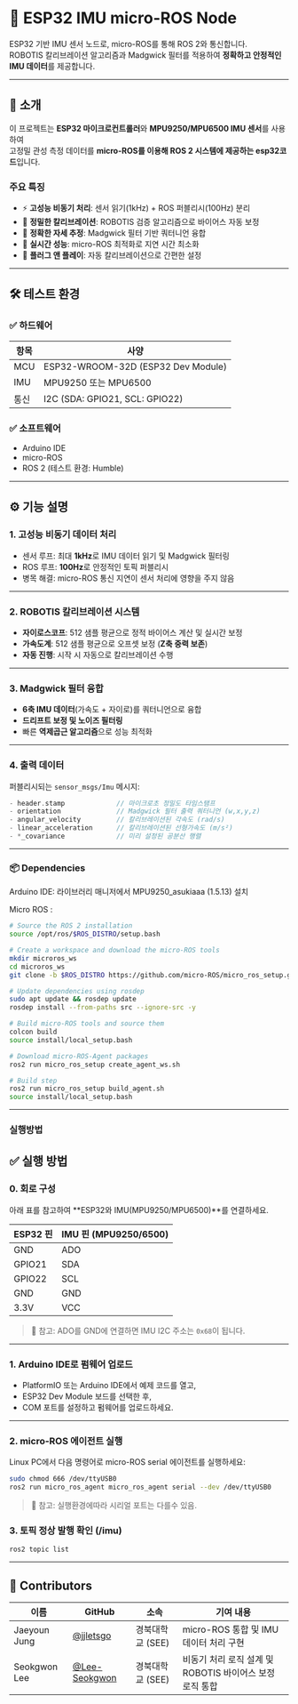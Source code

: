 # 🚀 ESP32 IMU micro-ROS Node

ESP32 기반 IMU 센서 노드로, micro-ROS를 통해 ROS 2와 통신합니다.  
ROBOTIS 칼리브레이션 알고리즘과 Madgwick 필터를 적용하여 **정확하고 안정적인 IMU 데이터**를 제공합니다.

---

## 🌟 소개

이 프로젝트는 **ESP32 마이크로컨트롤러**와 **MPU9250/MPU6500 IMU 센서**를 사용하여  
고정밀 관성 측정 데이터를 **micro-ROS를 이용해 ROS 2 시스템에 제공하는 esp32코드**입니다.

### 주요 특징

- ⚡ **고성능 비동기 처리**: 센서 읽기(1kHz) + ROS 퍼블리시(100Hz) 분리
- 🎯 **정밀한 칼리브레이션**: ROBOTIS 검증 알고리즘으로 바이어스 자동 보정
- 🧭 **정확한 자세 추정**: Madgwick 필터 기반 쿼터니언 융합
- 🚀 **실시간 성능**: micro-ROS 최적화로 지연 시간 최소화
- 🔧 **플러그 앤 플레이**: 자동 칼리브레이션으로 간편한 설정

---

## 🛠️ 테스트 환경

### ✅ 하드웨어

| 항목 | 사양 |
|------|------|
| MCU | ESP32-WROOM-32D (ESP32 Dev Module) |
| IMU | MPU9250 또는 MPU6500 |
| 통신 | I2C (SDA: GPIO21, SCL: GPIO22) |


### ✅ 소프트웨어

- Arduino IDE
- micro-ROS
- ROS 2 (테스트 환경: Humble)

---

## ⚙️ 기능 설명

### 1. 고성능 비동기 데이터 처리

- 센서 루프: 최대 **1kHz**로 IMU 데이터 읽기 및 Madgwick 필터링
- ROS 루프: **100Hz**로 안정적인 토픽 퍼블리시
- 병목 해결: micro-ROS 통신 지연이 센서 처리에 영향을 주지 않음

---

### 2. ROBOTIS 칼리브레이션 시스템

- **자이로스코프**: 512 샘플 평균으로 정적 바이어스 계산 및 실시간 보정
- **가속도계**: 512 샘플 평균으로 오프셋 보정 (**Z축 중력 보존**)
- **자동 진행**: 시작 시 자동으로 칼리브레이션 수행

---

### 3. Madgwick 필터 융합

- **6축 IMU 데이터**(가속도 + 자이로)를 쿼터니언으로 융합
- **드리프트 보정 및 노이즈 필터링**
- 빠른 **역제곱근 알고리즘**으로 성능 최적화

---

### 4. 출력 데이터

퍼블리시되는 `sensor_msgs/Imu` 메시지:

```cpp
- header.stamp             // 마이크로초 정밀도 타임스탬프
- orientation              // Madgwick 필터 출력 쿼터니언 (w,x,y,z)
- angular_velocity         // 칼리브레이션된 각속도 (rad/s)
- linear_acceleration      // 칼리브레이션된 선형가속도 (m/s²)
- *_covariance             // 미리 설정된 공분산 행렬
```

---

### 📦 Dependencies

Arduino IDE: 라이브러리 매니저에서 MPU9250_asukiaaa (1.5.13) 설치

Micro ROS : 
``` bash
# Source the ROS 2 installation
source /opt/ros/$ROS_DISTRO/setup.bash

# Create a workspace and download the micro-ROS tools
mkdir microros_ws
cd microros_ws
git clone -b $ROS_DISTRO https://github.com/micro-ROS/micro_ros_setup.git src/micro_ros_setup

# Update dependencies using rosdep
sudo apt update && rosdep update
rosdep install --from-paths src --ignore-src -y

# Build micro-ROS tools and source them
colcon build
source install/local_setup.bash

# Download micro-ROS-Agent packages
ros2 run micro_ros_setup create_agent_ws.sh

# Build step
ros2 run micro_ros_setup build_agent.sh
source install/local_setup.bash
```
---

### 실행방법
## ✅ 실행 방법

### 0. 회로 구성

아래 표를 참고하여 **ESP32와 IMU(MPU9250/MPU6500)**를 연결하세요.

| ESP32 핀 | IMU 핀 (MPU9250/6500) |
|----------|------------------------|
| GND      | ADO                    |
| GPIO21   | SDA                    |
| GPIO22   | SCL                    |
| GND      | GND                    |
| 3.3V     | VCC                    |

> 🔧 참고: ADO를 GND에 연결하면 IMU I2C 주소는 `0x68`이 됩니다.

---

### 1. Arduino IDE로 펌웨어 업로드

- PlatformIO 또는 Arduino IDE에서 예제 코드를 열고,
- ESP32 Dev Module 보드를 선택한 후,
- COM 포트를 설정하고 펌웨어를 업로드하세요.

---

### 2. micro-ROS 에이전트 실행

Linux PC에서 다음 명령어로 micro-ROS serial 에이전트를 실행하세요:

```bash
sudo chmod 666 /dev/ttyUSB0
ros2 run micro_ros_agent micro_ros_agent serial --dev /dev/ttyUSB0
```
> 🔧 참고: 실행환경에따라 시리얼 포트는 다를수 있음.

### 3. 토픽 정상 발행 확인 (/imu)

```bash
ros2 topic list
```

---

## 👥 Contributors

| 이름           | GitHub                                  | 소속              | 기여 내용                                                |
|----------------|------------------------------------------|-------------------|-----------------------------------------------------------|
| Jaeyoun Jung   | [@jjletsgo](https://github.com/jjletsgo)             | 경북대학교 (SEE)   | micro-ROS 통합 및 IMU 데이터 처리 구현                    |
| Seokgwon Lee   | [@Lee-Seokgwon](https://github.com/Lee-Seokgwon)     | 경북대학교 (SEE)   | 비동기 처리 로직 설계 및 ROBOTIS 바이어스 보정 로직 통합 |

